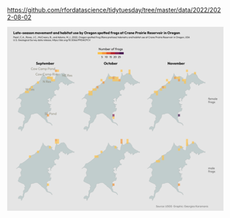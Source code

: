 https://github.com/rfordatascience/tidytuesday/tree/master/data/2022/2022-08-02

![](plots/frogs.png)
